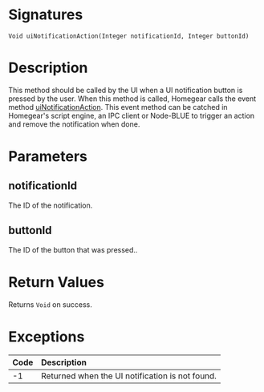 <!---
{
    "category": "UI",
    "name": "uiNotificationAction",
    "shortDescription": "Trigger a UI notification button action"
}
--->

# Signatures

```
Void uiNotificationAction(Integer notificationId, Integer buttonId)
```

# Description

This method should be called by the UI when a UI notification button is pressed by the user. When this method is called, Homegear calls the event method [uiNotificationAction](#uiNotificationActionEvent). This event method can be catched in Homegear's script engine, an IPC client or Node-BLUE to trigger an action and remove the notification when done.

# Parameters

## notificationId

The ID of the notification.

## buttonId

The ID of the button that was pressed..

# Return Values

Returns `Void` on success.

# Exceptions

| Code | Description                                     |
| :--- | :---------------------------------------------- |
| -1   | Returned when the UI notification is not found. |
